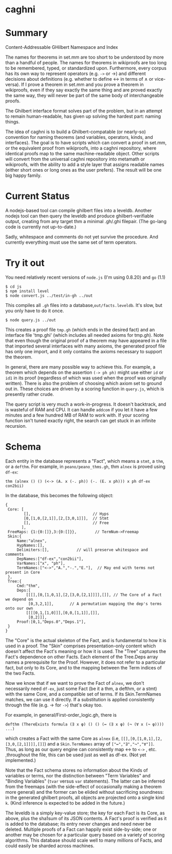 caghni
======

# Summary

Content-Addressable GHilbert Namespace and Index

The names for theorems in set.mm are too short to be understood by more than a handful of people. The names for theorems in wikiproofs are too long to be remembered, typed, or standardized upon. Furthermore, every corpus has its own way to represent operators (e.g. `->` or &rarr;) and different decisions about definitions (e.g. whether to define &harr; in terms of &and; or vice-versa). If I prove a theorem in set.mm and you prove a theorem in wikiproofs, even if they say exactly the same thing and are proved exactly the same way, they will never be part of the same body of interchangeable proofs. 

The Ghilbert interface format solves part of the problem, but in an attempt to remain human-readable, has given up solving the hardest part: naming things.

The idea of caghni is to build a Ghilbert-compatable (or nearly-so) convention for naming theorems (and variables, operators, kinds, and interfaces). The goal is to have scripts which can convert a proof in set.mm, or the equivalent proof from wikiproofs, into a caghni repository, where identical proofs map to the same machine-readable object. Other scripts will convert from the universal caghni repository into metamath or wikiproofs, with the ability to add a style layer that assigns readable names (either short ones or long ones as the user prefers). The result will be one big happy family.

# Current Status

A nodejs-based tool can compile ghilbert files into a leveldb. Another nodejs
tool can then query the leveldb and produce ghilbert-verifiable output, creating
from any target thm a minimal .gh/.ghi filepair. (The go-lang code is currently not
up-to-date.)

Sadly, whitespace and comments do not yet survive the procedure. And currently
everything must use the same set of term operators.

# Try it out

You need relatively recent versions of `node.js` (I'm using 0.8.20) and `go` (1.1)

    $ cd js
    $ npm install level
    $ node convert.js ../test/in-gh ../out

This compiles all `.gh` files into a database,`out/facts.leveldb`. It's slow, but you only have to do it once.

    $ node query.js ../out

This creates a proof file `tmp.gh` (which ends in the desired fact) and an
interface file 'tmp.ghi' (which includes all needed axioms for tmp.gh).  Note
that even though the original proof of a theorem may have appeared in a file
that imported several interfaces with many axioms, the generated proof file has
only one import, and it only contains the axioms necessary to support the theorem.

In general, there are many possible way to achieve this. For example, a theorem which depends on the assertion `(-> ph ph)` might use either `id` or `id1` in its proof (regardless of which was used when the proof was originally written). There is also the problem of choosing which axiom set to ground out in. These choices are driven by a scoring function in `query.js`, which is presently rather crude.

The query script is very much a work-in-progress. It doesn't backtrack, and is wasteful of RAM and CPU.  It can handle `addcom` if you let it have a few minutes and a few hundred MB of RAM to work with. If your scoring function isn't tuned exactly right, the search can get stuck in an infinite recursion.

# Schema

Each entity in the database represents a "Fact", which means a `stmt`, a `thm`, or a `defthm`. For example, in `peano/peano_thms.gh`, thm `alnex` is proved using `df-ex`:

    thm (alnex () () (<-> (A. x (-. ph)) (-. (E. x ph))) x ph df-ex con2bii)

In the database, this becomes the following object:

    {
     Core: [
            [],                           // Hyps
            [0,[1,0,[2,1]],[2,[3,0,1]]],  // Stmt
            [],                           // Free
           ],
     FreeMaps: {1:{0:[]},3:{0:[]}},        // TermNum->Freemap
     Skin:{
         Name:"alnex",
         HypNames:[],
         Delimiters:[],            // will preserve whitespace and comments
         DepNames:["df-ex","con2bii"],
         VarNames:["x", "ph"],
         TermNames:["<->","A.","-.","E."],  // May end with terms not present in Core
     },
     Tree:{
         Cmd:"thm",
         Deps:[
             [[[],[0,[1,0,1],[2,[3,0,[2,1]]]],[]], // The Core of a Fact we depend on
              [0,3,2,1]],       // A permutation mapping the dep's terms onto our own
             [[[[0,1,[1,0]]],[0,0,[1,1]],[]],
              [0,2]]],
         Proof:[0,1,"Deps.0","Deps.1"],
     }
    }

The "Core" is the actual skeleton of the Fact, and is fundamental to how it is used in a proof. The "Skin" comprises presentation-only content which doesn't affect the Fact's meaning or how it is used. The "Tree" captures the Fact's dependence on other Facts. Each element of the Tree.Deps array names a prerequisite for the Proof. However, it does not refer to a particular fact, but only to its Core, and to the mapping between the Term indices of the two Facts. 
 
Now we know that if we want to prove the Fact of `alnex`, we don't necessarily need `df-ex`, just some Fact (be it a thm, a defthm, or a stmt) with the same Core, and a compatible set of terms. If its Skin.TermNames matches, we can use it directly. If a substitution is applied consistently through the file (e.g. &rarr; for `->`) that's okay too.

For example, in general/First-order_logic.gh, there is 

    defthm (ThereExists formula (∃ x φ) () () (↔ (∃ x φ) (¬ (∀ x (¬ φ)))) ...)

which creates a Fact with the same Core as `alnex` (i.e, `[[],[0,[1,0,1],[2,[3,0,[2,1]]]],[]]`) and a `Skin.TermNames` array of `["↔","∃","¬","∀"]]`.  Thus, as long as our query engine can consistently map ↔ to `<->` ,  etc. ,throughout the file, this can be used just as well as df-ex. (Not yet implemented.)

Note that the Fact schema stores no information about the Kinds of variables or
terms, nor the distinction between "Term Variables" and "Binding Variables"
(`tvar` versus `var` statements). The latter can be inferred from the freemaps
(with the side-effect of occasionally making a theorem more general) and the
former can be elided without sacrificing soundness: in the generated ghilbert
proofs, all objects are projected onto a single kind `k`. (Kind inference is
expected to be added in the future.)

The leveldb is a simply key-value store; the key for each Fact is its Core, as above, plus the sha1sum of its JSON contents. A Fact's proof is verified as it is added to the database; its entry never changes and need never be deleted. Multiple proofs of a Fact can happily exist side-by-side; one or another may be chosen for a particular query based on a variety of scoring algorithms. This database should scale well to many millions of Facts, and could easily be sharded across machines.



